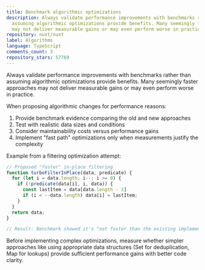 ```yaml
---
title: Benchmark algorithmic optimizations
description: Always validate performance improvements with benchmarks rather than
  assuming algorithmic optimizations provide benefits. Many seemingly faster approaches
  may not deliver measurable gains or may even perform worse in practice.
repository: nuxt/nuxt
label: Algorithms
language: TypeScript
comments_count: 3
repository_stars: 57769
---
```


Always validate performance improvements with benchmarks rather than assuming algorithmic optimizations provide benefits. Many seemingly faster approaches may not deliver measurable gains or may even perform worse in practice.

When proposing algorithmic changes for performance reasons:
1. Provide benchmark evidence comparing the old and new approaches
2. Test with realistic data sizes and conditions
3. Consider maintainability costs versus performance gains
4. Implement "fast path" optimizations only when measurements justify the complexity

Example from a filtering optimization attempt:
```javascript
// Proposed "faster" in-place filtering
function turboFilterInPlace(data, predicate) {
  for (let i = data.length; i--; i >= 0) {
    if (!predicate(data[i], i, data)) {
      const lastItem = data[data.length - 1]
      if (i < --data.length) data[i] = lastItem;
    }
  }
  return data;
}

// Result: Benchmark showed it's "not faster than the existing implementation"
```

Before implementing complex optimizations, measure whether simpler approaches like using appropriate data structures (Set for deduplication, Map for lookups) provide sufficient performance gains with better code clarity.